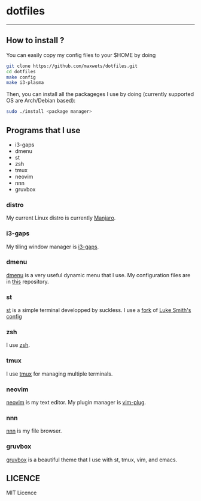 # dotfiles
---
## How to install ?
You can easily copy my config files to your $HOME by doing
```bash
git clone https://github.com/maxwets/dotfiles.git
cd dotfiles
make config
make i3-plasma
```
Then, you can install all the packageges I use by doing (currently supported OS are Arch/Debian based):
```bash
sudo ./install <package manager>
```

## Programs that I use
- i3-gaps
- dmenu
- st
- zsh
- tmux
- neovim
- nnn
- gruvbox

### distro
My current Linux distro is currently [Manjaro](https://manjaro.org).

### i3-gaps
My tiling window manager is [i3-gaps](https://github.com/Airblader/i3).

### dmenu
[dmenu](https://tools.suckless.org/dmenu) is a very useful dynamic menu that I use.
My configuration files are in [this](https://github.com/maxwets/dmenu) repository.

### st
[st](https://tools.suckless.org/st) is a simple terminal developped by suckless.
I use a [fork](https://github.com/maxwets/st) of [Luke Smith's config](https://github.com/LukeSmithxyz/st)

### zsh
I use [zsh](https://www.zsh.org/).

### tmux
I use [tmux](https://github.com/tmux/tmux) for managing multiple terminals.

### neovim
[neovim](https://neovim.io) is my text editor.
My plugin manager is [vim-plug](https://github.com/junegunn/vim-plug).

### nnn
[nnn](https://github.com/jarun/nnn) is my file browser.

### gruvbox
[gruvbox](https://github.com/morhetz/gruvbox) is a beautiful theme that I use with st, tmux, vim, and emacs.

## LICENCE
MIT Licence
